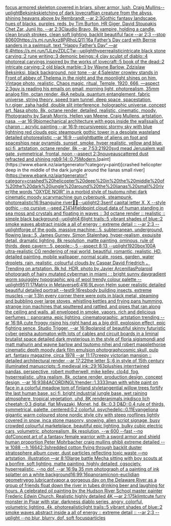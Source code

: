 [focus,](https://www.ebank.nz/aiartgenerator?category=focus%2C)[armored skeleton covered in briars, silver armor, lush, Craig Mullins](https://www.ebank.nz/aiartgenerator?category=armored%20skeleton%20covered%20in%20briars%2C%20silver%20armor%2C%20lush%2C%20Craig%20Mullins)[--uplight](https://www.ebank.nz/aiartgenerator?category=--uplight)[Beksinkski](https://www.ebank.nz/aiartgenerator?category=Beksinkski)[etching of dark lovecraftian creature from the abyss, shining heavans above by Rembrandt --ar 2:3](https://www.ebank.nz/aiartgenerator?category=etching%20of%20dark%20lovecraftian%20creature%20from%20the%20abyss%2C%20shining%20heavans%20above%20by%20Rembrandt%20--ar%202%3A3)[Gothic fantasy landscape, hues of blacks, purples, reds, by Tim Burton, HR Giger, David Stoupakis Chet Zar, Junji Ito. --ar 2:3](https://www.ebank.nz/aiartgenerator?category=Gothic%20fantasy%20landscape%2C%20hues%20of%20blacks%2C%20purples%2C%20reds%2C%20by%20Tim%20Burton%2C%20HR%20Giger%2C%20David%20Stoupakis%20Chet%20Zar%2C%20Junji%20Ito.%20--ar%202%3A3)[Claudio Bravo, 8k vampire, holding a candle, clean brush strokes, clean soft lighting, backlit beautiful face --ar 2:3 --stop 80](https://www.ebank.nz/aiartgenerator?category=Claudio%20Bravo%2C%208k%20vampire%2C%20holding%20a%20candle%2C%20clean%20brush%20strokes%2C%20clean%20soft%20lighting%2C%20backlit%20beautiful%20face%20--ar%202%3A3%20--stop%2080)[600](https://www.ebank.nz/aiartgenerator?category=600)[<https://s.mj.run/kxz8PjRhoLQ>](https://www.ebank.nz/aiartgenerator?category=%3Chttps%3A//s.mj.run/kxz8PjRhoLQ%3E)[11:16](https://www.ebank.nz/aiartgenerator?category=11%3A16)[a Father’s Day card with Bernie sanders in a swimsuit, text “Happy Father’s Day” —ar 6:4](https://www.ebank.nz/aiartgenerator?category=a%20Father%E2%80%99s%20Day%20card%20with%20Bernie%20sanders%20in%20a%20swimsuit%2C%20text%20%E2%80%9CHappy%20Father%E2%80%99s%20Day%E2%80%9D%20%E2%80%94ar%206%3A4)[<https://s.mj.run/1JLpvZDLCTw>](https://www.ebank.nz/aiartgenerator?category=%3Chttps%3A//s.mj.run/1JLpvZDLCTw%3E)[--uplight](https://www.ebank.nz/aiartgenerator?category=--uplight)[hyperrealistic](https://www.ebank.nz/aiartgenerator?category=hyperrealistic)[intricate black stone carving::2 rune writing::3 demonic beings::4 clay sculpt of diablo::4 photoreal carvings inspired by the works of lovecraft::5 book of the dead::2 intricate carving::2 old black marble::3 by Wayne Barlow, Zdzislaw Beksinksi, black background, noir tone --ar 4:5](https://www.ebank.nz/aiartgenerator?category=intricate%20black%20stone%20carving%3A%3A2%20rune%20writing%3A%3A3%20demonic%20beings%3A%3A4%20clay%20sculpt%20of%20diablo%3A%3A4%20photoreal%20carvings%20inspired%20by%20the%20works%20of%20lovecraft%3A%3A5%20book%20of%20the%20dead%3A%3A2%20intricate%20carving%3A%3A2%20old%20black%20marble%3A%3A3%20by%20Wayne%20Barlow%2C%20Zdzislaw%20Beksinksi%2C%20black%20background%2C%20noir%20tone%20--ar%204%3A5)[aleister crowley stands in Front of abbey  of Thelema in the night and the moonlight shines on him, Vintage photo, realistic, Chaos magic, ritual, Temple, 1920, 666, —aspect 2:3](https://www.ebank.nz/aiartgenerator?category=aleister%20crowley%20stands%20in%20Front%20of%20abbey%20%20of%20Thelema%20in%20the%20night%20and%20the%20moonlight%20shines%20on%20him%2C%20Vintage%20photo%2C%20realistic%2C%20Chaos%20magic%2C%20ritual%2C%20Temple%2C%201920%2C%20666%2C%20%E2%80%94aspect%202%3A3)[guy is reading his emails on gmail, morning light, photorealism, 35mm analog film, octan render, 4k](https://www.ebank.nz/aiartgenerator?category=guy%20is%20reading%20his%20emails%20on%20gmail%2C%20morning%20light%2C%20photorealism%2C%2035mm%20analog%20film%2C%20octan%20render%2C%204k)[A nebula, quantum entanglement, fabric universe, string theory, speed tram tunnel, deep space, spacestation, h.r.giger, zaha hadid, double slit interference, holographic universe, concept art, Nasa photo, 8k, octane render, detailed, realistic, cinematic, moody, Photography by Sarah Morris, Hellen van Meene, Craig Mullens, artstation, nasa, --ar 16:9](https://www.ebank.nz/aiartgenerator?category=A%20nebula%2C%20quantum%20entanglement%2C%20fabric%20universe%2C%20string%20theory%2C%20speed%20tram%20tunnel%2C%20deep%20space%2C%20spacestation%2C%20h.r.giger%2C%20zaha%20hadid%2C%20double%20slit%20interference%2C%20holographic%20universe%2C%20concept%20art%2C%20Nasa%20photo%2C%208k%2C%20octane%20render%2C%20detailed%2C%20realistic%2C%20cinematic%2C%20moody%2C%20Photography%20by%20Sarah%20Morris%2C%20Hellen%20van%20Meene%2C%20Craig%20Mullens%2C%20artstation%2C%20nasa%2C%20--ar%2016%3A9)[biomechanical architecture with eggs inside the walls](https://www.ebank.nz/aiartgenerator?category=biomechanical%20architecture%20with%20eggs%20inside%20the%20walls)[sails of charon :: acrylic painting --ar 16:9](https://www.ebank.nz/aiartgenerator?category=sails%20of%20charon%20%3A%3A%20acrylic%20painting%20--ar%2016%3A9)[-](https://www.ebank.nz/aiartgenerator?category=-)[recursive](https://www.ebank.nz/aiartgenerator?category=recursive)[epic stormy sky with blue lightning red clouds epic steampunk gothic tower in a desolate wasteland detailed photorealistic --ar 16:9 --uplight](https://www.ebank.nz/aiartgenerator?category=epic%20stormy%20sky%20with%20blue%20lightning%20red%20clouds%20epic%20steampunk%20gothic%20tower%20in%20a%20desolate%20wasteland%20detailed%20photorealistic%20--ar%2016%3A9%20--uplight)[battle of aliens on foot and spaceships near pyramids, sunset, smoke, hyper realistic, yellow and blue, sci fi, artstation, octane render, 8k --ar 7:5](https://www.ebank.nz/aiartgenerator?category=battle%20of%20aliens%20on%20foot%20and%20spaceships%20near%20pyramids%2C%20sunset%2C%20smoke%2C%20hyper%20realistic%2C%20yellow%20and%20blue%2C%20sci%20fi%2C%20artstation%2C%20octane%20render%2C%208k%20--ar%207%3A5)[3:2](https://www.ebank.nz/aiartgenerator?category=3%3A2)[1920](https://www.ebank.nz/aiartgenerator?category=1920)[syd mead Jerusalem wall gate, symmetrical, frontal, noon --aspect 2:3](https://www.ebank.nz/aiartgenerator?category=syd%20mead%20Jerusalem%20wall%20gate%2C%20symmetrical%2C%20frontal%2C%20noon%20--aspect%202%3A3)[nouveau](https://www.ebank.nz/aiartgenerator?category=nouveau)[scattered dust refracted and shining rgb](https://www.ebank.nz/aiartgenerator?category=scattered%20dust%20refracted%20and%20shining%20rgb)[9:14](https://www.ebank.nz/aiartgenerator?category=9%3A14)[::0.75](https://www.ebank.nz/aiartgenerator?category=%3A%3A0.75)[Modern.](https://www.ebank.nz/aiartgenerator?category=Modern.)[paint](https://www.ebank.nz/aiartgenerator?category=paint)[crashed helicopter deep in the middle of the dark jungle around the lianas small river](https://www.ebank.nz/aiartgenerator?category=crashed%20helicopter%20deep%20in%20the%20middle%20of%20the%20dark%20jungle%20around%20the%20lianas%20small%20river)[the words "OXYDE NOIR" in a morbid style of tsutomu nihei dark cinematic moody scary](https://www.ebank.nz/aiartgenerator?category=the%20words%20%22OXYDE%20NOIR%22%20in%20a%20morbid%20style%20of%20tsutomu%20nihei%20dark%20cinematic%20moody%20scary)[machine gun cyberpunk, steampunk, photorealistic](https://www.ebank.nz/aiartgenerator?category=machine%20gun%20cyberpunk%2C%20steampunk%2C%20photorealistic)[16:9](https://www.ebank.nz/aiartgenerator?category=16%3A9)[sanguine river](https://www.ebank.nz/aiartgenerator?category=sanguine%20river)[🤡💀](https://www.ebank.nz/aiartgenerator?category=%F0%9F%A4%A1%F0%9F%92%80)[--uplight](https://www.ebank.nz/aiartgenerator?category=--uplight)[2:3](https://www.ebank.nz/aiartgenerator?category=2%3A3)[serif capital letter X, X --style gothic --no cursive --seed 21414](https://www.ebank.nz/aiartgenerator?category=serif%20capital%20letter%20X%2C%20X%20--style%20gothic%20--no%20cursive%20--seed%2021414)[field](https://www.ebank.nz/aiartgenerator?category=field)[point cloud data of human standing in sea moss and crystals and floating in waves :: 3d octane render :: realistic :: simple black background](https://www.ebank.nz/aiartgenerator?category=point%20cloud%20data%20of%20human%20standing%20in%20sea%20moss%20and%20crystals%20and%20floating%20in%20waves%20%3A%3A%203d%20octane%20render%20%3A%3A%20realistic%20%3A%3A%20simple%20black%20background)[--uplight](https://www.ebank.nz/aiartgenerator?category=--uplight)[4:6](https://www.ebank.nz/aiartgenerator?category=4%3A6)[light trails::5 vibrant shades of blue::2 smoke waves abstract inside a all of energy :: extreme detail :: --ar 2:3 --uplight](https://www.ebank.nz/aiartgenerator?category=light%20trails%3A%3A5%20vibrant%20shades%20of%20blue%3A%3A2%20smoke%20waves%20abstract%20inside%20a%20all%20of%20energy%20%3A%3A%20extreme%20detail%20%3A%3A%20--ar%202%3A3%20--uplight)[forge of the gods, massive machine::.5, subterranean, underground, flowing lava::.5, James Gurney, Simon Stalenhag, hyper-realism, exquisite detail, dramatic lighting, 8k resolution, matte painting, ominous, rule of thirds, deep cavern::.5, people::-.5 --aspect 8:13 --uplight](https://www.ebank.nz/aiartgenerator?category=forge%20of%20the%20gods%2C%20massive%20machine%3A%3A.5%2C%20subterranean%2C%20underground%2C%20flowing%20lava%3A%3A.5%2C%20James%20Gurney%2C%20Simon%20Stalenhag%2C%20hyper-realism%2C%20exquisite%20detail%2C%20dramatic%20lighting%2C%208k%20resolution%2C%20matte%20painting%2C%20ominous%2C%20rule%20of%20thirds%2C%20deep%20cavern%3A%3A.5%2C%20people%3A%3A-.5%20--aspect%208%3A13%20--uplight)[1920](https://www.ebank.nz/aiartgenerator?category=1920)[box](https://www.ebank.nz/aiartgenerator?category=box)[100](https://www.ebank.nz/aiartgenerator?category=100)[A ultra-realistic CG rendering of real world, beautiful, romantic, realistic, HD, detailed painting, mobile wallpaper, normal scale, roses, garden, water droplets, rain, realistic, colourful clouds,by Caspar David Friedrich ，Trending on artstation. 8k hd, HDR, photo by Javier Arcenillas](https://www.ebank.nz/aiartgenerator?category=A%20ultra-realistic%20CG%20rendering%20of%20real%20world%2C%20beautiful%2C%20romantic%2C%20realistic%2C%20HD%2C%20detailed%20painting%2C%20mobile%20wallpaper%2C%20normal%20scale%2C%20roses%2C%20garden%2C%20water%20droplets%2C%20rain%2C%20realistic%2C%20colourful%20clouds%2Cby%20Caspar%20David%20Friedrich%20%EF%BC%8CTrending%20on%20artstation.%208k%20hd%2C%20HDR%2C%20photo%20by%20Javier%20Arcenillas)[Polaroid photograph of hairy mutated cyberman in miami : : bright sunny day](https://www.ebank.nz/aiartgenerator?category=Polaroid%20photograph%20of%20hairy%20mutated%20cyberman%20in%20miami%20%3A%20%3A%20bright%20sunny%20day)[gradient worm squiggley typographic wig of wool trendy colour palette --uplight](https://www.ebank.nz/aiartgenerator?category=gradient%20worm%20squiggley%20typographic%20wig%20of%20wool%20trendy%20colour%20palette%20--uplight)[95](https://www.ebank.nz/aiartgenerator?category=95)[11:17](https://www.ebank.nz/aiartgenerator?category=11%3A17)[Matrix in Metaverse](https://www.ebank.nz/aiartgenerator?category=Matrix%20in%20Metaverse)[6:4](https://www.ebank.nz/aiartgenerator?category=6%3A4)[16:9](https://www.ebank.nz/aiartgenerator?category=16%3A9)[Levon Helm super realistic detailed beautiful detailed portrait --test](https://www.ebank.nz/aiartgenerator?category=Levon%20Helm%20super%20realistic%20detailed%20beautiful%20detailed%20portrait%20--test)[9:16](https://www.ebank.nz/aiartgenerator?category=9%3A16)[res](https://www.ebank.nz/aiartgenerator?category=res)[body building insects, extreme muscles —ar 1:3](https://www.ebank.nz/aiartgenerator?category=body%20building%20insects%2C%20extreme%20muscles%20%E2%80%94ar%201%3A3)[In every corner there were pots in black metal, steaming and bubbling over large stoves, whistling kettles and frying pans humming, strange iron machines that sputtered and rattled, and pipes that ran along the ceiling and walls, all enveloped in smoke, vapors, rich and delicious perfumes :: panorama, epic lighting, cinematographic, artstation trending --ar 16:9](https://www.ebank.nz/aiartgenerator?category=In%20every%20corner%20there%20were%20pots%20in%20black%20metal%2C%20steaming%20and%20bubbling%20over%20large%20stoves%2C%20whistling%20kettles%20and%20frying%20pans%20humming%2C%20strange%20iron%20machines%20that%20sputtered%20and%20rattled%2C%20and%20pipes%20that%20ran%20along%20the%20ceiling%20and%20walls%2C%20all%20enveloped%20in%20smoke%2C%20vapors%2C%20rich%20and%20delicious%20perfumes%20%3A%3A%20panorama%2C%20epic%20lighting%2C%20cinematographic%2C%20artstation%20trending%20--ar%2016%3A9)[A cute froggy rising his right hand as a big drill, explosion effect, epic fighting sence, Studio Trigger, --ar 16:9](https://www.ebank.nz/aiartgenerator?category=A%20cute%20froggy%20rising%20his%20right%20hand%20as%20a%20big%20drill%2C%20explosion%20effect%2C%20epic%20fighting%20sence%2C%20Studio%20Trigger%2C%20--ar%2016%3A9)[polaroid of beautiful skinny futuristic cyber geisha automaton with lots of cables and circuit boards in a liminal brutalist space detailed dark mysterious in the style of floria sigismondi and matt mahurin and wayne barlow and tsutomo nihei and robert mapplethorpe cinematic depth moody dark film emulsion photograph](https://www.ebank.nz/aiartgenerator?category=polaroid%20of%20beautiful%20skinny%20futuristic%20cyber%20geisha%20automaton%20with%20lots%20of%20cables%20and%20circuit%20boards%20in%20a%20liminal%20brutalist%20space%20detailed%20dark%20mysterious%20in%20the%20style%20of%20floria%20sigismondi%20and%20matt%20mahurin%20and%20wayne%20barlow%20and%20tsutomo%20nihei%20and%20robert%20mapplethorpe%20cinematic%20depth%20moody%20dark%20film%20emulsion%20photograph)[cosmic skull, pulp art, fantasy magazine, circa 1978 --ar 11:17](https://www.ebank.nz/aiartgenerator?category=cosmic%20skull%2C%20pulp%20art%2C%20fantasy%20magazine%2C%20circa%201978%20--ar%2011%3A17)[creepy victorian mansion :: detailed architectural render --ar 17:22](https://www.ebank.nz/aiartgenerator?category=creepy%20victorian%20mansion%20%3A%3A%20detailed%20architectural%20render%20--ar%2017%3A22)[the letter S::6 in style of 15th century illuminated manuscripts::5 medieval ink::2](https://www.ebank.nz/aiartgenerator?category=the%20letter%20S%3A%3A6%20in%20style%20of%2015th%20century%20illuminated%20manuscripts%3A%3A5%20medieval%20ink%3A%3A2)[9:16](https://www.ebank.nz/aiartgenerator?category=9%3A16)[3](https://www.ebank.nz/aiartgenerator?category=3)[plushies interrtwined pandas, perspective, robert motherwell, mike kelley, clo4d, fog, hyperrealistic, ultra realism, 8k, octane render, production design, concept design, --ar 16:9](https://www.ebank.nz/aiartgenerator?category=plushies%20interrtwined%20pandas%2C%20perspective%2C%20robert%20motherwell%2C%20mike%20kelley%2C%20clo4d%2C%20fog%2C%20hyperrealistic%2C%20ultra%20realism%2C%208k%2C%20octane%20render%2C%20production%20design%2C%20concept%20design%2C%20--ar%2016%3A9)[384](https://www.ebank.nz/aiartgenerator?category=384)[ACORDINGLY](https://www.ebank.nz/aiartgenerator?category=ACORDINGLY)[render::1.3333](https://www.ebank.nz/aiartgenerator?category=render%3A%3A1.3333)[man with white paint on face in a colorful meadow tom of finland style](https://www.ebank.nz/aiartgenerator?category=man%20with%20white%20paint%20on%20face%20in%20a%20colorful%20meadow%20tom%20of%20finland%20style)[tangential willow trees fortify the last human base, sci fi, bright industrial jungle base, wet raining atmosphere, tropical vegetation, uhd, 8K render](https://www.ebank.nz/aiartgenerator?category=tangential%20willow%20trees%20fortify%20the%20last%20human%20base%2C%20sci%20fi%2C%20bright%20industrial%20jungle%20base%2C%20wet%20raining%20atmosphere%2C%20tropical%20vegetation%2C%20uhd%2C%208K%20render)[animals,ink](https://www.ebank.nz/aiartgenerator?category=animals%2Cink)[disco lich cheetah::0.3 digital, flat Miyazaki, Monet, hd, 8k::0.3 D&D::0.4 rule of thirds, symmetrical, palette, centered:0.2 colorful, psychedelic::0.1](https://www.ebank.nz/aiartgenerator?category=disco%20lich%20cheetah%3A%3A0.3%20digital%2C%20flat%20Miyazaki%2C%20Monet%2C%20hd%2C%208k%3A%3A0.3%20D%26D%3A%3A0.4%20rule%20of%20thirds%2C%20symmetrical%2C%20palette%2C%20centered%3A0.2%20colorful%2C%20psychedelic%3A%3A0.1)[1](https://www.ebank.nz/aiartgenerator?category=1)[Evangelion](https://www.ebank.nz/aiartgenerator?category=Evangelion)[a gigantic warm coloured stone nordic style city with steep rooflines lightly covered in snow, inca stone masonry, snowing, alien script signage, busy crowded colourful marketplace, beautiful epic lighting, bulky cubic electric cars, volumetric, photorealism, 8k resolution, --w 600 --fast --no dof](https://www.ebank.nz/aiartgenerator?category=a%20gigantic%20warm%20coloured%20stone%20nordic%20style%20city%20with%20steep%20rooflines%20lightly%20covered%20in%20snow%2C%20inca%20stone%20masonry%2C%20snowing%2C%20alien%20script%20signage%2C%20busy%20crowded%20colourful%20marketplace%2C%20beautiful%20epic%20lighting%2C%20bulky%20cubic%20electric%20cars%2C%20volumetric%2C%20photorealism%2C%208k%20resolution%2C%20--w%20600%20--fast%20--no%20dof)[Concept art of a fantasy female warrior with a sword armor and shield human proportion Peter Mohrbacher craig mullins ghibli extreme detailed  --w 1088 --h 1664](https://www.ebank.nz/aiartgenerator?category=Concept%20art%20of%20a%20fantasy%20female%20warrior%20with%20a%20sword%20armor%20and%20shield%20human%20proportion%20Peter%20Mohrbacher%20craig%20mullins%20ghibli%20extreme%20detailed%20%20--w%201088%20--h%201664)[2:3](https://www.ebank.nz/aiartgenerator?category=2%3A3)[shredded cotton flying through backlit duster stratosphere album cover, dust particles reflecting toxic waste —no artstation, illustration —ar 8:10](https://www.ebank.nz/aiartgenerator?category=shredded%20cotton%20flying%20through%20backlit%20duster%20stratosphere%20album%20cover%2C%20dust%20particles%20reflecting%20toxic%20waste%20%E2%80%94no%20artstation%2C%20illustration%20%E2%80%94ar%208%3A10)[large battle Mecha sitting with boy scouts at a bonfire, soft lighting, matte painting, highly detailed, cgsociety, hyperrealistic, --no dof, --ar 16:9](https://www.ebank.nz/aiartgenerator?category=large%20battle%20Mecha%20sitting%20with%20boy%20scouts%20at%20a%20bonfire%2C%20soft%20lighting%2C%20matte%20painting%2C%20highly%20detailed%2C%20cgsociety%2C%20hyperrealistic%2C%20--no%20dof%2C%20--ar%2016%3A9)[a 35 mm photograph of a painting of ink splatter on a white background](https://www.ebank.nz/aiartgenerator?category=a%2035%20mm%20photograph%20of%20a%20painting%20of%20ink%20splatter%20on%20a%20white%20background)[16:9](https://www.ebank.nz/aiartgenerator?category=16%3A9)[9:16](https://www.ebank.nz/aiartgenerator?category=9%3A16)[panoramic](https://www.ebank.nz/aiartgenerator?category=panoramic)[non-euclidian geometry](https://www.ebank.nz/aiartgenerator?category=non-euclidian%20geometry)[egg lubricant](https://www.ebank.nz/aiartgenerator?category=egg%20lubricant)[vapor,](https://www.ebank.nz/aiartgenerator?category=vapor%2C)[a gorgeous day on the Delaware River as a group of friends float down the river in tubes drinking beer and laughing for hours. A celebrated oil painting by the Hudson River School master painter Frederic Edwin Church. Realistic highly detailed 4K —ar 2:1](https://www.ebank.nz/aiartgenerator?category=a%20gorgeous%20day%20on%20the%20Delaware%20River%20as%20a%20group%20of%20friends%20float%20down%20the%20river%20in%20tubes%20drinking%20beer%20and%20laughing%20for%20hours.%20A%20celebrated%20oil%20painting%20by%20the%20Hudson%20River%20School%20master%20painter%20Frederic%20Edwin%20Church.%20Realistic%20highly%20detailed%204K%20%E2%80%94ar%202%3A1)[75](https://www.ebank.nz/aiartgenerator?category=75)[klimt](https://www.ebank.nz/aiartgenerator?category=klimt)[cute furry monster in Pixar with star, darkness diablo series, angry, colorful, volumetric lighting, 4k, photorealistic](https://www.ebank.nz/aiartgenerator?category=cute%20furry%20monster%20in%20Pixar%20with%20star%2C%20darkness%20diablo%20series%2C%20angry%2C%20colorful%2C%20volumetric%20lighting%2C%204k%2C%20photorealistic)[](https://www.ebank.nz/aiartgenerator?category=)[light trails::5 vibrant shades of blue::2 smoke waves abstract inside a all of energy :: extreme detail :: --ar 2:3 --uplight --no blur, blurry, dof, soft focus](https://www.ebank.nz/aiartgenerator?category=light%20trails%3A%3A5%20vibrant%20shades%20of%20blue%3A%3A2%20smoke%20waves%20abstract%20inside%20a%20all%20of%20energy%20%3A%3A%20extreme%20detail%20%3A%3A%20--ar%202%3A3%20--uplight%20--no%20blur%2C%20blurry%2C%20dof%2C%20soft%20focus)[particles](https://www.ebank.nz/aiartgenerator?category=particles)